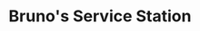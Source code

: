 ---
title: "Bruno's Service Station"
url: /downingtown/brunos-service-station/
shop: Autowerkstatt
---